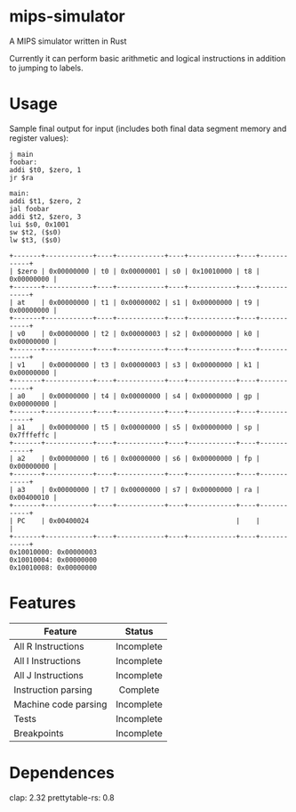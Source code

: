 # mips-simulator
A MIPS simulator written in Rust

Currently it can perform basic arithmetic and logical instructions in addition to jumping to labels.

# Usage


Sample final output for input (includes both final data segment memory and register values): 
```assembly 
j main
foobar:
addi $t0, $zero, 1
jr $ra

main:
addi $t1, $zero, 2
jal foobar
addi $t2, $zero, 3
lui $s0, 0x1001
sw $t2, ($s0)
lw $t3, ($s0)
```
```
+-------+------------+----+------------+----+------------+----+------------+
| $zero | 0x00000000 | t0 | 0x00000001 | s0 | 0x10010000 | t8 | 0x00000000 |
+-------+------------+----+------------+----+------------+----+------------+
| at    | 0x00000000 | t1 | 0x00000002 | s1 | 0x00000000 | t9 | 0x00000000 |
+-------+------------+----+------------+----+------------+----+------------+
| v0    | 0x00000000 | t2 | 0x00000003 | s2 | 0x00000000 | k0 | 0x00000000 |
+-------+------------+----+------------+----+------------+----+------------+
| v1    | 0x00000000 | t3 | 0x00000003 | s3 | 0x00000000 | k1 | 0x00000000 |
+-------+------------+----+------------+----+------------+----+------------+
| a0    | 0x00000000 | t4 | 0x00000000 | s4 | 0x00000000 | gp | 0x00000000 |
+-------+------------+----+------------+----+------------+----+------------+
| a1    | 0x00000000 | t5 | 0x00000000 | s5 | 0x00000000 | sp | 0x7fffeffc |
+-------+------------+----+------------+----+------------+----+------------+
| a2    | 0x00000000 | t6 | 0x00000000 | s6 | 0x00000000 | fp | 0x00000000 |
+-------+------------+----+------------+----+------------+----+------------+
| a3    | 0x00000000 | t7 | 0x00000000 | s7 | 0x00000000 | ra | 0x00400010 |
+-------+------------+----+------------+----+------------+----+------------+
| PC    | 0x00400024                                     |    |            |
+-------+------------+----+------------+----+------------+----+------------+
0x10010000: 0x00000003
0x10010004: 0x00000000
0x10010008: 0x00000000
```

# Features

| Feature  | Status |
| ------------- | :-------------: |
| All R Instructions  | Incomplete  |
| All I Instructions  | Incomplete  |
| All J Instructions | Incomplete |
| Instruction parsing | Complete |
| Machine code parsing | Incomplete |
| Tests | Incomplete |
| Breakpoints | Incomplete |

# Dependences 
clap: 2.32
prettytable-rs: 0.8